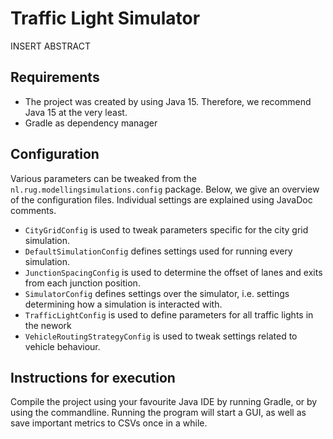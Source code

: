 # Traffic Light Simulator
INSERT ABSTRACT

## Requirements
- The project was created by using Java 15. Therefore, we recommend Java 15 at the very least.
- Gradle as dependency manager

## Configuration
Various parameters can be tweaked from the ``nl.rug.modellingsimulations.config`` package.
Below, we give an overview of the configuration files. Individual settings are explained using JavaDoc comments.
- ``CityGridConfig`` is used to tweak parameters specific for the city grid simulation.
- ``DefaultSimulationConfig`` defines settings used for running every simulation.
- ``JunctionSpacingConfig`` is used to determine the offset of lanes and exits from each junction position.
- ``SimulatorConfig`` defines settings over the simulator, i.e. settings determining how a simulation is interacted with.
- ``TrafficLightConfig`` is used to define parameters for all traffic lights in the nework
- ``VehicleRoutingStrategyConfig`` is used to tweak settings related to vehicle behaviour.

## Instructions for execution
Compile the project using your favourite Java IDE by running Gradle, or by using the commandline.
Running the program will start a GUI, as well as save important metrics to CSVs once in a while.